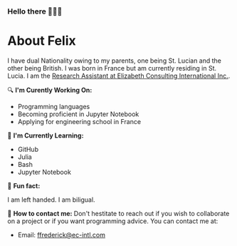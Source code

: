 ### Hello there 🧔🏽‍♂️

# About Felix

I have dual Nationality owing to my parents, one being St. Lucian and the other being British. I was born in France but am currently residing in St. Lucia. I am the [Research Assistant at Elizabeth Consulting International Inc.](https://www.ec-intl.com).

<!--
**Felix-Frederick/Felix-Frederick** is a _unique_ repository because its `README.md` (this file) appears on your GitHub profile.

Here are some ideas to get people creating their GitHub repositories started:-->

🔍 **I'm Curently Working On:**
- Programming languages
- Becoming proficient in Jupyter Notebook
- Applying for engineering school in France

📖 **I'm Currently Learning:**
- GitHub
- Julia
- Bash
- Jupyter Notebook

🚀 **Fun fact:**

I am left handed.
I am biligual.

📧 **How to contact me:**
Don't hestitate to reach out if you wish to collaborate on a project or if you want programming advice. You can contact me at:

- Email: [ffrederick@ec-intl.com](mailto:ffrederick@ec-intl.com)



